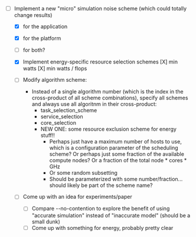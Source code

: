   - [ ] Implement a new "micro" simulation noise scheme (which could totally change results)
      - [X] for the application
      - [X] for the platform
      - [ ] for both? 

    - [X] Implement energy-specific resource selection schemes
            [X] min watts
            [X] min watts / flops

    - [ ] Modify algorithm scheme:
        - Instead of a single algorithm number (which is the index in the cross-product of all scheme combinations), specify all schemes and always use all algoritnm in their cross-product:
             - task_selection_scheme
             - service_selection
             - core_selection
             - NEW ONE: some resource exclusion scheme for energy stuff!!
                - Perhaps just have a maximum number of hosts to use, which is a configuration parameter of the scheduling scheme? Or perhaps just some fraction of the available compute nodes? Or a fraction of the total node * cores * GHz
                - Or some random subsetting
                - Should be parameterized with some number/fraction... should likely be part of the scheme name? 
                

    - [ ] Come up with an idea for experiments/paper
      - [ ] Compare --no-contention to explore the benefit of using "accurate simulation" instead of "inaccurate model" (should be a small dunk)
      - [ ] Come up with something for energy, probably pretty clear
